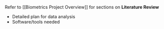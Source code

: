 Refer to [[Biometrics Project Overview]] for sections on **Literature Review**

- Detailed plan for data analysis
- Software/tools needed

